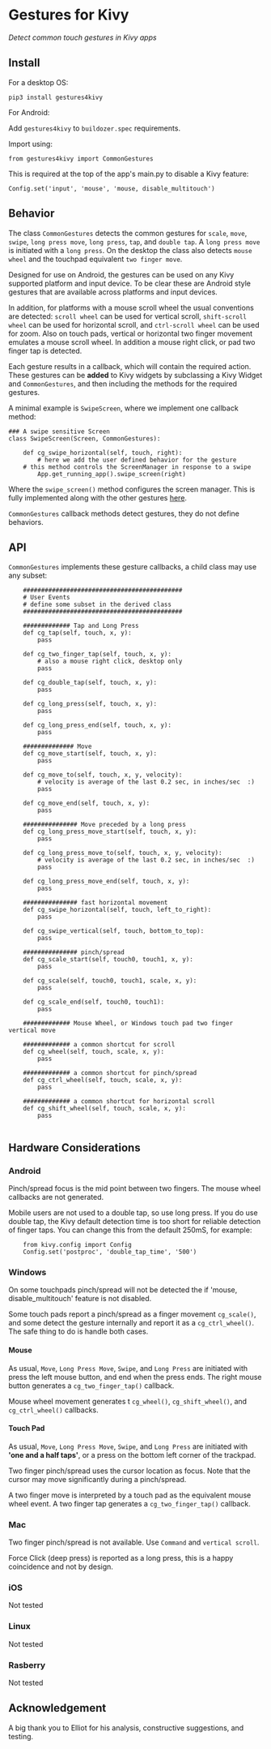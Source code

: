 Gestures for Kivy
=================

*Detect common touch gestures in Kivy apps*

## Install

For a desktop OS:
```
pip3 install gestures4kivy
```

For Android:

Add `gestures4kivy` to `buildozer.spec` requirements.

Import using:
```
from gestures4kivy import CommonGestures
```

This is required at the top of the app's main.py to disable a Kivy feature:
```
Config.set('input', 'mouse', 'mouse, disable_multitouch')
```

## Behavior

The class `CommonGestures` detects the common gestures for `scale`, `move`, `swipe`, `long press move`, `long press`, `tap`, and `double tap`. A `long press move` is initiated with a `long press`. On the desktop the class also detects `mouse wheel` and the touchpad equivalent `two finger move`. 

Designed for use on Android, the gestures can be used on any Kivy supported platform and input device. To be clear these are Android style gestures that are available across platforms and input devices.

In addition, for platforms with a mouse scroll wheel the usual conventions are detected: `scroll wheel` can be used for vertical scroll, `shift-scroll wheel` can be used for horizontal scroll, and `ctrl-scroll wheel` can be used for zoom. Also on touch pads, vertical or horizontal two finger movement emulates a mouse scroll wheel. In addition a mouse right click, or pad two finger tap is detected.

Each gesture results in a callback, which will contain the required action. These gestures can be **added** to Kivy widgets by subclassing a Kivy Widget and `CommonGestures`, and then including the methods for the required gestures.

A minimal example is `SwipeScreen`, where we implement one callback method:
```
### A swipe sensitive Screen
class SwipeScreen(Screen, CommonGestures):

    def cg_swipe_horizontal(self, touch, right):
        # here we add the user defined behavior for the gesture
	# this method controls the ScreenManager in response to a swipe
        App.get_running_app().swipe_screen(right)
```
Where the `swipe_screen()` method configures the screen manager. This is fully implemented along with the other gestures [here](https://github.com/Android-for-Python/Common-Gestures-Example).

`CommonGestures` callback methods detect gestures, they do not define behaviors.

## API

`CommonGestures` implements these gesture callbacks, a child class may use any subset:

```
    ############################################
    # User Events
    # define some subset in the derived class
    ############################################

    ############# Tap and Long Press
    def cg_tap(self, touch, x, y):
        pass

    def cg_two_finger_tap(self, touch, x, y):
        # also a mouse right click, desktop only
        pass

    def cg_double_tap(self, touch, x, y):
        pass

    def cg_long_press(self, touch, x, y):
        pass

    def cg_long_press_end(self, touch, x, y):
        pass

    ############## Move
    def cg_move_start(self, touch, x, y):
        pass

    def cg_move_to(self, touch, x, y, velocity):
        # velocity is average of the last 0.2 sec, in inches/sec  :)
        pass

    def cg_move_end(self, touch, x, y):
        pass

    ############### Move preceded by a long press
    def cg_long_press_move_start(self, touch, x, y):
        pass

    def cg_long_press_move_to(self, touch, x, y, velocity):
        # velocity is average of the last 0.2 sec, in inches/sec  :)
        pass

    def cg_long_press_move_end(self, touch, x, y):
        pass

    ############### fast horizontal movement
    def cg_swipe_horizontal(self, touch, left_to_right):
        pass

    def cg_swipe_vertical(self, touch, bottom_to_top):
        pass

    ############### pinch/spread
    def cg_scale_start(self, touch0, touch1, x, y):
        pass

    def cg_scale(self, touch0, touch1, scale, x, y):
        pass

    def cg_scale_end(self, touch0, touch1):
        pass

    ############# Mouse Wheel, or Windows touch pad two finger vertical move
    
    ############# a common shortcut for scroll
    def cg_wheel(self, touch, scale, x, y):
        pass

    ############# a common shortcut for pinch/spread
    def cg_ctrl_wheel(self, touch, scale, x, y):
        pass

    ############# a common shortcut for horizontal scroll
    def cg_shift_wheel(self, touch, scale, x, y):
        pass
	
```

## Hardware Considerations

### Android

Pinch/spread focus is the mid point between two fingers. The mouse wheel callbacks are not generated.

Mobile users are not used to a double tap, so use long press. If you do use double tap, the Kivy default detection time is too short for reliable detection of finger taps.
You can change this from the default 250mS, for example:
```
    from kivy.config import Config
    Config.set('postproc', 'double_tap_time', '500')
```

### Windows

On some touchpads pinch/spread will not be detected the if 'mouse, disable_multitouch' feature is not disabled.

Some touch pads report a pinch/spread as a finger movement `cg_scale()`, and some detect the gesture internally and report it as a `cg_ctrl_wheel()`. The safe thing to do is handle both cases.

#### Mouse

As usual, `Move`, `Long Press Move`, `Swipe`, and `Long Press` are initiated with press the left mouse button, and end when the press ends. The right mouse button generates a `cg_two_finger_tap()` callback.

Mouse wheel movement generates t `cg_wheel()`, `cg_shift_wheel()`, and `cg_ctrl_wheel()` callbacks.

#### Touch Pad

As usual, `Move`, `Long Press Move`, `Swipe`, and `Long Press` are initiated with **'one and a half taps'**, or a press on the bottom left corner of the trackpad. 

Two finger pinch/spread uses the cursor location as focus. Note that the cursor may move significantly during a pinch/spread.

A two finger move is interpreted by a touch pad as the equivalent mouse wheel event. A two finger tap generates a `cg_two_finger_tap()` callback.

### Mac

Two finger pinch/spread is not available. Use `Command` and `vertical scroll`.

Force Click (deep press) is reported as a long press, this is a happy coincidence and not by design.

### iOS
Not tested

### Linux
Not tested

### Rasberry
Not tested



## Acknowledgement

A big thank you to Elliot for his analysis, constructive suggestions, and testing.
